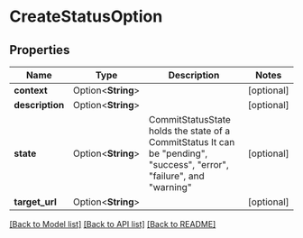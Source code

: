 # CreateStatusOption

## Properties

Name | Type | Description | Notes
------------ | ------------- | ------------- | -------------
**context** | Option<**String**> |  | [optional]
**description** | Option<**String**> |  | [optional]
**state** | Option<**String**> | CommitStatusState holds the state of a CommitStatus It can be \"pending\", \"success\", \"error\", \"failure\", and \"warning\" | [optional]
**target_url** | Option<**String**> |  | [optional]

[[Back to Model list]](../README.md#documentation-for-models) [[Back to API list]](../README.md#documentation-for-api-endpoints) [[Back to README]](../README.md)


